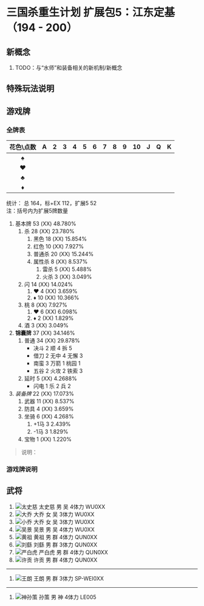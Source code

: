 # 三国杀重生计划 扩展包5：江东定基（194 - 200）

## 新概念

1. TODO：与“水师”和装备相关的新机制/新概念

## 特殊玩法说明

## 游戏牌

### 全牌表

| 花色\点数 |   A   |   2   |   3   |   4   |   5   |   6   |   7   |   8   |   9   |  10   |   J   |   Q   |   K   |
| :-------: | :---: | :---: | :---: | :---: | :---: | :---: | :---: | :---: | :---: | :---: | :---: | :---: | :---: |
|     ♠     |       |       |       |       |       |       |       |       |       |       |       |       |       |
|     ♥     |       |       |       |       |       |       |       |       |       |       |       |       |       |
|     ♣     |       |       |       |       |       |       |       |       |       |       |       |       |       |
|     ♦     |       |       |       |       |       |       |       |       |       |       |       |       |       |

统计： 总 164，标+EX 112，扩展5 52  
注：括号内为扩展5牌数量

1. 基本牌 53 (XX) 48.780%
   1. 杀 28 (XX) 23.780%
      1. 黑色 18 (XX) 15.854%
      2. 红色 10 (XX) 7.927%
      3. 普通杀 20 (XX) 15.244%
      4. 属性杀 8 (XX) 8.537%
         1. 雷杀 5 (XX) 5.488%
         2. 火杀 3 (XX) 3.049%
   2. 闪 14 (XX) 14.024%
      1. ♥ 4 (XX) 3.659%
      2. ♦ 10 (XX) 10.366%
   3. 桃 8 (XX) 7.927%
      1. ♥ 6 (XX) 6.098%
      2. ♦ 2 (XX) 1.829%
   4. 酒 3 (XX) 3.049%
2. **锦囊牌** 37 (XX) 34.146%
   1. 普通 34 (XX) 29.878%
      - 决斗 2 顺 4 拆 5
      - 借刀 2 无中 4 无懈 3
      - 南蛮 3 万箭 1 桃园 1
      - 五谷 2 火攻 2 铁索 3
   2. 延时 5 (XX) 4.2688%
      - 闪电 1 乐 2 兵 2
3. *装备牌* 22 (XX) 17.073%
   1. 武器 11 (XX) 8.537%
   2. 防具 4 (XX) 3.659%
   3. 坐骑 6 (XX) 4.268%
      1. +1马 3 2.439%
      2. -1马 3 1.829%
   4. 宝物 1 (XX) 1.220%

> 说明：

### 游戏牌说明

## 武将

1. ![太史慈](../assets/images/heroes/E5-太史慈.png) 太史慈 男 吴 4体力 WU0XX
2. ![大乔](../assets/images/heroes/E5-大乔.png) 大乔 女 吴 3体力 WU0XX
3. ![小乔](../assets/images/heroes/E5-小乔.png) 大乔 女 吴 3体力 WU0XX
4. ![吴景](../assets/images/heroes/E5-吴景.png) 吴景 男 吴 4体力 WU0XX
5. ![黄祖](../assets/images/heroes/E5-黄祖.png) 黄祖 男 群 4体力 QUN0XX
6. ![刘繇](../assets/images/heroes/E5-刘繇.png) 刘繇 男 群 3体力 QUN0XX
7. ![严白虎](../assets/images/heroes/E5-严白虎.png) 严白虎 男 群 4体力 QUN0XX
8. ![许贡](../assets/images/heroes/E5-许贡.png) 许贡 男 群 4体力 QUN0XX

----

1. ![王朗](../assets/images/heroes/E5-SP王朗.png) 王朗 男 群 3体力 SP-WEI0XX

----

1. ![神孙策](../assets/images/heroes/E5-神孙策.png) 孙策 男 神 4体力 LE005
